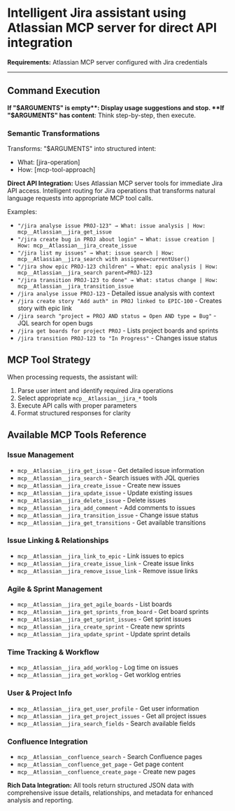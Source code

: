 # Intelligent Jira assistant using Atlassian MCP server for direct API integration

**Requirements:** Atlassian MCP server configured with Jira credentials

---

## Command Execution

**If "$ARGUMENTS" is empty**: Display usage suggestions and stop.
**If "$ARGUMENTS" has content**: Think step-by-step, then execute.

### Semantic Transformations

Transforms: "$ARGUMENTS" into structured intent:

- What: [jira-operation]
- How: [mcp-tool-approach]

**Direct API Integration:** Uses Atlassian MCP server tools for immediate Jira API access. Intelligent routing for Jira operations that transforms natural language requests into appropriate MCP tool calls.

Examples:

- `"/jira analyse issue PROJ-123" → What: issue analysis | How: mcp__Atlassian__jira_get_issue `
- `"/jira create bug in PROJ about login" → What: issue creation | How: mcp__Atlassian__jira_create_issue`
- `"/jira list my issues" → What: issue search | How: mcp__Atlassian__jira_search with assignee=currentUser()`
- `"/jira show epic PROJ-123 children" → What: epic analysis | How: mcp__Atlassian__jira_search parent=PROJ-123`
- `"/jira transition PROJ-123 to done" → What: status change | How: mcp__Atlassian__jira_transition_issue`
- `/jira analyse issue PROJ-123` - Detailed issue analysis with context
- `/jira create story "Add auth" in PROJ linked to EPIC-100` - Creates story with epic link
- `/jira search "project = PROJ AND status = Open AND type = Bug"` - JQL search for open bugs
- `/jira get boards for project PROJ` - Lists project boards and sprints
- `/jira transition PROJ-123 to "In Progress"` - Changes issue status

## MCP Tool Strategy

When processing requests, the assistant will:

1. Parse user intent and identify required Jira operations
2. Select appropriate `mcp__Atlassian__jira_*` tools
3. Execute API calls with proper parameters
4. Format structured responses for clarity

## Available MCP Tools Reference

### Issue Management

- `mcp__Atlassian__jira_get_issue` - Get detailed issue information
- `mcp__Atlassian__jira_search` - Search issues with JQL queries
- `mcp__Atlassian__jira_create_issue` - Create new issues
- `mcp__Atlassian__jira_update_issue` - Update existing issues
- `mcp__Atlassian__jira_delete_issue` - Delete issues
- `mcp__Atlassian__jira_add_comment` - Add comments to issues
- `mcp__Atlassian__jira_transition_issue` - Change issue status
- `mcp__Atlassian__jira_get_transitions` - Get available transitions

### Issue Linking & Relationships

- `mcp__Atlassian__jira_link_to_epic` - Link issues to epics
- `mcp__Atlassian__jira_create_issue_link` - Create issue links
- `mcp__Atlassian__jira_remove_issue_link` - Remove issue links

### Agile & Sprint Management

- `mcp__Atlassian__jira_get_agile_boards` - List boards
- `mcp__Atlassian__jira_get_sprints_from_board` - Get board sprints
- `mcp__Atlassian__jira_get_sprint_issues` - Get sprint issues
- `mcp__Atlassian__jira_create_sprint` - Create new sprints
- `mcp__Atlassian__jira_update_sprint` - Update sprint details

### Time Tracking & Workflow

- `mcp__Atlassian__jira_add_worklog` - Log time on issues
- `mcp__Atlassian__jira_get_worklog` - Get worklog entries

### User & Project Info

- `mcp__Atlassian__jira_get_user_profile` - Get user information
- `mcp__Atlassian__jira_get_project_issues` - Get all project issues
- `mcp__Atlassian__jira_search_fields` - Search available fields

### Confluence Integration

- `mcp__Atlassian__confluence_search` - Search Confluence pages
- `mcp__Atlassian__confluence_get_page` - Get page content
- `mcp__Atlassian__confluence_create_page` - Create new pages

**Rich Data Integration:** All tools return structured JSON data with comprehensive issue details, relationships, and metadata for enhanced analysis and reporting.
